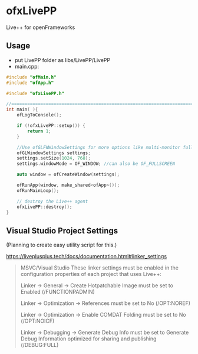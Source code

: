 # ofxLivePP

Live++ for openFrameworks

## Usage

- put LivePP folder as libs/LivePP/LivePP
- main.cpp:

```cpp
#include "ofMain.h"
#include "ofApp.h"

#include "ofxLivePP.h"

//========================================================================
int main( ){
	ofLogToConsole();

	if (!ofxLivePP::setup()) {
		return 1;
	}

	//Use ofGLFWWindowSettings for more options like multi-monitor fullscreen
	ofGLWindowSettings settings;
	settings.setSize(1024, 768);
	settings.windowMode = OF_WINDOW; //can also be OF_FULLSCREEN

	auto window = ofCreateWindow(settings);

	ofRunApp(window, make_shared<ofApp>());
	ofRunMainLoop();

	// destroy the Live++ agent
	ofxLivePP::destroy();
}
```

## Visual Studio Project Settings

(Planning to create easy utility script for this.)

https://liveplusplus.tech/docs/documentation.html#linker_settings

> MSVC/Visual Studio
> These linker settings must be enabled in the configuration properties of each project that uses Live++:
> 
> Linker -> General -> Create Hotpatchable Image must be set to Enabled (/FUNCTIONPADMIN)
> 
> Linker -> Optimization -> References must be set to No (/OPT:NOREF)
> 
> Linker -> Optimization -> Enable COMDAT Folding must be set to No (/OPT:NOICF)
> 
> Linker -> Debugging -> Generate Debug Info must be set to Generate Debug Information optimized for sharing and publishing (/DEBUG:FULL)
